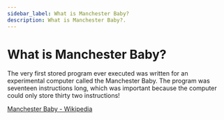 ```yaml
---
sidebar_label: What is Manchester Baby?
description: What is Manchester Baby?.
---
```


# What is Manchester Baby?

The very first stored program ever executed was written for an experimental computer called the Manchester Baby. The program was seventeen instructions long, which was important because the computer could only store thirty two instructions!

[Manchester Baby - Wikipedia](https://en.wikipedia.org/wiki/Manchester_Baby)